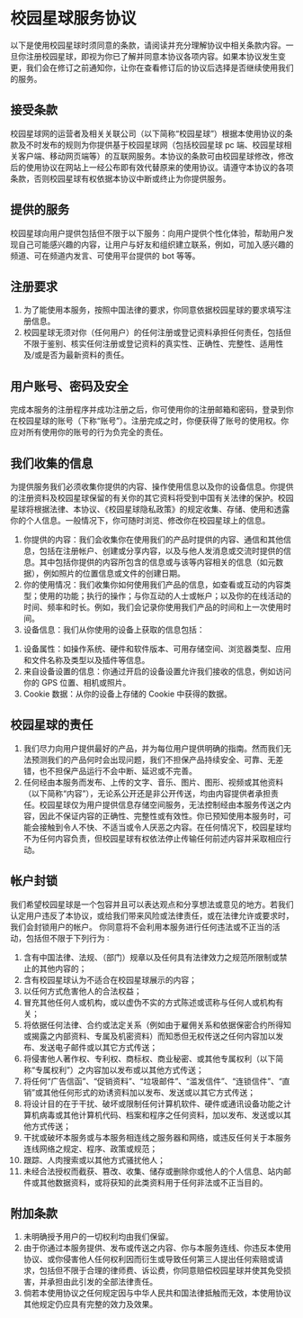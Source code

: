 # 校园星球服务协议

以下是使用校园星球时须同意的条款，请阅读并充分理解协议中相关条款内容。一旦你注册校园星球，即视为你已了解并同意本协议各项内容。如果本协议发生变更，我们会在修订之前通知你，让你在查看修订后的协议后选择是否继续使用我们的服务。

## 接受条款

校园星球网的运营者及相关关联公司（以下简称“校园星球”）根据本使用协议的条款及不时发布的规则为你提供基于校园星球网（包括校园星球 pc 端、校园星球相关客户端、移动网页端等）的互联网服务。本协议的条款可由校园星球修改，修改后的使用协议在网站上一经公布即有效代替原来的使用协议。请遵守本协议的各项条款，否则校园星球有权依据本协议中断或终止为你提供服务。

## 提供的服务

校园星球向用户提供包括但不限于以下服务：向用户提供个性化体验，帮助用户发现自己可能感兴趣的内容，让用户与好友和组织建立联系，例如，可加入感兴趣的频道、可在频道内发言、可使用平台提供的 bot 等等。

## 注册要求

1. 为了能使用本服务，按照中国法律的要求，你同意依据校园星球的要求填写注册信息。
2. 校园星球无须对你（任何用户）的任何注册或登记资料承担任何责任，包括但不限于鉴别、核实任何注册或登记资料的真实性、正确性、完整性、适用性及/或是否为最新资料的责任。

## 用户账号、密码及安全

完成本服务的注册程序并成功注册之后，你可使用你的注册邮箱和密码，登录到你在校园星球的账号（下称“账号”）。注册完成之时，你便获得了账号的使用权。你应对所有使用你的账号的行为负完全的责任。

## 我们收集的信息

为提供服务我们必须收集你提供的内容、操作使用信息以及你的设备信息。你提供的注册资料及校园星球保留的有关你的其它资料将受到中国有关法律的保护。校园星球将根据法律、本协议、《校园星球隐私政策》的规定收集、存储、使用和透露你的个人信息。一般情况下，你可随时浏览、修改你在校园星球上的信息。

1. 你提供的内容：我们会收集你在使用我们的产品时提供的内容、通信和其他信息，包括在注册帐户、创建或分享内容，以及与他人发消息或交流时提供的信息。其中包括你提供的内容所包含的信息或与该等内容相关的信息（如元数据），例如照片的位置信息或文件的创建日期。
2. 你的使用情况：我们收集你如何使用我们产品的信息，如查看或互动的内容类型；使用的功能；执行的操作；与你互动的人士或帐户；以及你的在线活动的时间、频率和时长。例如，我们会记录你使用我们产品的时间和上一次使用时间。
3. 设备信息：我们从你使用的设备上获取的信息包括：

1) 设备属性：如操作系统、硬件和软件版本、可用存储空间、浏览器类型、应用和文件名称及类型以及插件等信息。
2) 来自设备设置的信息：你通过开启的设备设置允许我们接收的信息，例如访问你的 GPS 位置、相机或照片。
3) Cookie 数据：从你的设备上存储的 Cookie 中获得的数据。

## 校园星球的责任

1. 我们尽力向用户提供最好的产品，并为每位用户提供明确的指南。然而我们无法预测我们的产品何时会出现问题，我们不担保产品持续安全、可靠、无差错，也不担保产品运行不会中断、延迟或不完善。
2. 任何经由本服务而发布、上传的文字、音乐、图片、图形、视频或其他资料（以下简称“内容”），无论系公开还是非公开传送，均由内容提供者承担责任。校园星球仅为用户提供信息存储空间服务，无法控制经由本服务传送之内容，因此不保证内容的正确性、完整性或有效性。你已预知使用本服务时，可能会接触到令人不快、不适当或令人厌恶之内容。在任何情况下，校园星球均不为任何内容负责，但校园星球有权依法停止传输任何前述内容并采取相应行动。

## 帐户封锁

我们希望校园星球是一个包容并且可以表达观点和分享想法或意见的地方。若我们认定用户违反了本协议，或给我们带来风险或法律责任，或在法律允许或要求时，我们会封锁用户的帐户。
你同意将不会利用本服务进行任何违法或不正当的活动，包括但不限于下列行为 ∶

1. 含有中国法律、法规、（部门）规章以及任何具有法律效力之规范所限制或禁止的其他内容的；
2. 含有校园星球认为不适合在校园星球展示的内容；
3. 以任何方式危害他人的合法权益；
4. 冒充其他任何人或机构，或以虚伪不实的方式陈述或谎称与任何人或机构有关；
5. 将依据任何法律、合约或法定关系（例如由于雇佣关系和依据保密合约所得知或揭露之内部资料、专属及机密资料）而知悉但无权传送之任何内容加以发布、发送电子邮件或以其它方式传送；
6. 将侵害他人著作权、专利权、商标权、商业秘密、或其他专属权利（以下简称“专属权利”）之内容加以发布或以其他方式传送；
7. 将任何“广告信函”、“促销资料”、“垃圾邮件”、“滥发信件”、“连锁信件”、“直销”或其他任何形式的劝诱资料加以发布、发送或以其它方式传送；
8. 将设计目的在于干扰、破坏或限制任何计算机软件、硬件或通讯设备功能之计算机病毒或其他计算机代码、档案和程序之任何资料，加以发布、发送或以其他方式传送；
9. 干扰或破坏本服务或与本服务相连线之服务器和网络，或违反任何关于本服务连线网络之规定、程序、政策或规范；
10. 跟踪、人肉搜索或以其他方式骚扰他人；
11. 未经合法授权而截获、篡改、收集、储存或删除你或他人的个人信息、站内邮件或其他数据资料，或将获知的此类资料用于任何非法或不正当目的。

## 附加条款

1. 未明确授予用户的一切权利均由我们保留。
2. 由于你通过本服务提供、发布或传送之内容、你与本服务连线、你违反本使用协议、或你侵害他人任何权利因而衍生或导致任何第三人提出任何索赔或请求，包括但不限于合理的律师费、诉讼费，你同意赔偿校园星球并使其免受损害，并承担由此引发的全部法律责任。
3. 倘若本使用协议之任何规定因与中华人民共和国法律抵触而无效，本使用协议其他规定仍应具有完整的效力及效果。
